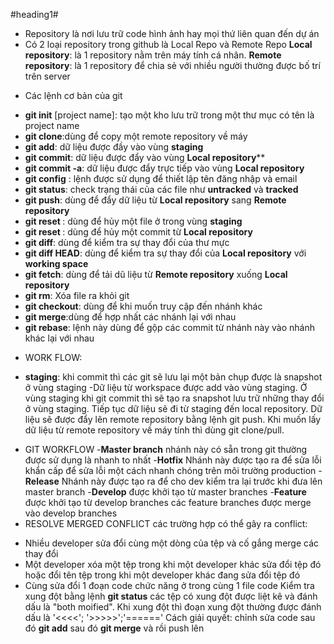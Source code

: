 #heading1#
- Repository là nơi lưu trữ code hình ảnh hay mọi thứ liên quan đến dự án 
- Có 2 loại repository trong github là Local Repo và Remote Repo
 **Local repository**: là 1 repository nằm trên máy tính cá nhân.
 **Remote repository**: là 1 repository để chia sẻ với nhiều người thường được bố trí trên server
+ Các lệnh cơ bản của git
- **git init** [project name]: tạo một kho lưu trữ trong một thư mục có tên là project name
- **git clone**:dùng để copy một remote repository về máy 
- **git add**: dữ liệu được đầy vào vùng **staging**
- **git commit**: dữ liệu được đẩy vào vùng **Local repository****
- **git commit -a**: dữ liệu được đẩy trực tiếp vào vùng **Local repository**
- **git config** : lệnh được sử dụng để thiết lập tên đăng nhập và email 
- **git status**: check trạng thái của các file như **untracked** và **tracked**
- **git push**: dùng để đẩy dữ liệu từ **Local repository** sang **Remote repository**
- **git reset <file>**: dùng để hủy một file ở trong vùng **staging**
- **git reset <commit>**: dùng để hủy một commit từ **Local repository** 
- **git diff**: dùng để kiểm tra sự thay đổi của thư mực
- **git diff HEAD**: dùng để kiểm tra sự thay đổi của **Local repository** với **working space**
- **git fetch**: dùng để tải dũ liệu từ **Remote repository** xuống **Local repository**
- **git rm**: Xóa file ra khỏi git
- **git checkout**: dùng để khi muốn truy cập đến nhánh khác
- **git merge**:dùng để hợp nhất các nhánh lại với nhau 
- **git rebase**: lệnh này dùng để gộp các commit từ nhánh này vào nhánh khác lại với nhau 
+ WORK FLOW:
- **staging**: khi commit thì các git sẽ lưu lại một bản chụp được là snapshot ở vùng staging
-Dữ liệu từ workspace được add vào vùng staging. Ở vùng staging khi git commit thì sẽ tạo ra snapshot lưu trữ những thay đổi ở vùng staging. Tiếp tục dữ liệu sẽ đi từ staging đến local repository. Dữ liệu sẽ được đẩy lên remote repository bằng lệnh git push. Khi muốn lấy dữ liệu từ remote repository về máy tính thì dùng git clone/pull. 
+ GIT WORKFLOW
-**Master branch** nhánh này có sẵn trong git thường được sử dụng là nhanh to nhất
-**Hotfix** Nhánh này được tạo ra để sửa lỗi khẩn cấp để sửa lỗi một cách nhanh chóng trên môi trường production
-**Release** Nhánh này được tạo ra để cho dev kiểm tra lại trước khi đưa lên master branch
-**Develop** được khởi tạo từ master branches
-**Feature** được khởi tạo từ develop branches các feature branches được merge vào develop branches
+ RESOLVE MERGED CONFLICT
các trường hợp có thể gây ra conflict:
- Nhiều developer sửa đổi cùng một dòng của tệp và cố gắng merge các thay đổi
- Một developer xóa một tệp trong khi một developer khác sửa đổi tệp đó hoặc đổi tên tệp trong khi một developer khác đang sửa đổi tệp đó
- Cùng sửa đổi 1 đoạn code chức năng ở trong cùng 1 file code
Kiểm tra xung đột bằng lệnh **git status**  các tệp có xung đột được liệt kê và đánh dấu là "both moified".
Khi xung đột thì đoạn xung đột thường được đánh dấu là '<<<<'; '>>>>>';'======'
Cách giải quyết: chỉnh sửa code sau đó **git add** sau đó **git merge** và rồi push lên 